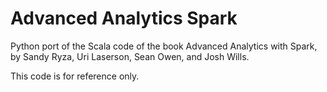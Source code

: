 # Advanced Analytics Spark
Python port of the Scala code of the book Advanced Analytics with Spark, by Sandy Ryza, Uri Laserson, Sean Owen, and Josh Wills. 

This code is for reference only.
